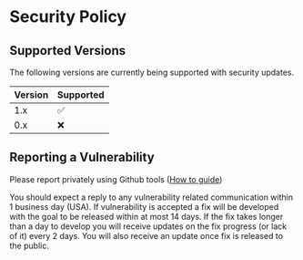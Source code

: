 # Security Policy

## Supported Versions

The following versions are currently being supported with security updates.

| Version | Supported          |
| ------- | ------------------ |
| 1.x     | :white_check_mark: |
| 0.x     | :x:                |

## Reporting a Vulnerability

Please report privately using Github tools 
([How to guide](https://docs.github.com/en/code-security/security-advisories/guidance-on-reporting-and-writing/privately-reporting-a-security-vulnerability))

You should expect a reply to any vulnerability related communication within 1 business day (USA).
If vulnerability is accepted a fix will be developed with the goal to be released within at most 14 days.
If the fix takes longer than a day to develop you will receive updates on the fix progress (or lack of it) every 2 days.
You will also receive an update once fix is released to the public.
